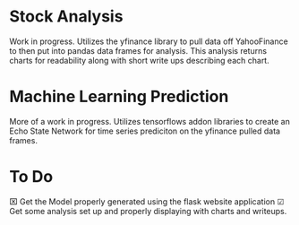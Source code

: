 # Stock Analysis
Work in progress. Utilizes the yfinance library to pull data off YahooFinance to then put into pandas data frames for analysis. This analysis returns charts for readability along with short write ups describing
each chart. 
# Machine Learning Prediction
More of a work in progress. Utilizes tensorflows addon libraries to create an Echo State Network for time series prediciton on the yfinance pulled data frames.

# To Do
⌧ Get the Model properly generated using the flask website application
☑ Get some analysis set up and properly displaying with charts and writeups.
